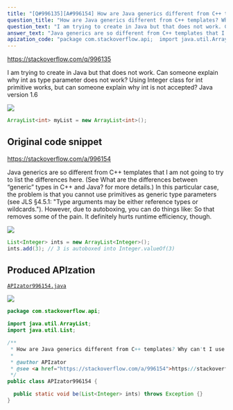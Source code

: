 ```yaml
---
title: "[Q#996135][A#996154] How are Java generics different from C++ templates? Why can't I use int as a parameter?"
question_title: "How are Java generics different from C++ templates? Why can't I use int as a parameter?"
question_text: "I am trying to create in Java but that does not work. Can someone explain why int as type parameter does not work? Using Integer class for int primitive works, but can someone explain why int is not accepted? Java version 1.6"
answer_text: "Java generics are so different from C++ templates that I am not going to try to list the differences here. (See What are the differences between “generic” types in C++ and Java? for more details.) In this particular case, the problem is that you cannot use primitives as generic type parameters (see JLS §4.5.1: \"Type arguments may be either reference types or wildcards.\"). However, due to autoboxing, you can do things like: So that removes some of the pain. It definitely hurts runtime efficiency, though."
apization_code: "package com.stackoverflow.api;  import java.util.ArrayList; import java.util.List;  /**  * How are Java generics different from C++ templates? Why can't I use int as a parameter?  *  * @author APIzator  * @see <a href=\"https://stackoverflow.com/a/996154\">https://stackoverflow.com/a/996154</a>  */ public class APIzator996154 {    public static void be(List<Integer> ints) throws Exception {} }"
---
```


https://stackoverflow.com/q/996135

I am trying to create
in Java but that does not work.
Can someone explain why int as type parameter does not work?
Using Integer class for int primitive works, but can someone explain why int is not accepted?
Java version 1.6


<div class="code-logo"><img src="/stackoverflow.png" /></div>

```java
ArrayList<int> myList = new ArrayList<int>();
```


## Original code snippet

https://stackoverflow.com/a/996154

Java generics are so different from C++ templates that I am not going to try to list the differences here. (See What are the differences between “generic” types in C++ and Java? for more details.)
In this particular case, the problem is that you cannot use primitives as generic type parameters (see JLS §4.5.1: &quot;Type arguments may be either reference types or wildcards.&quot;).
However, due to autoboxing, you can do things like:
So that removes some of the pain. It definitely hurts runtime efficiency, though.

<div class="code-logo"><img src="/stackoverflow.png" /></div>

```java
List<Integer> ints = new ArrayList<Integer>();
ints.add(3); // 3 is autoboxed into Integer.valueOf(3)
```

## Produced APIzation

[`APIzator996154.java`](https://github.com/pasqualesalza/apization-temp-data/raw/master/search/APIzator996154.java)

<div class="code-logo"><img src="/apizator.png" /></div>

```java
package com.stackoverflow.api;

import java.util.ArrayList;
import java.util.List;

/**
 * How are Java generics different from C++ templates? Why can't I use int as a parameter?
 *
 * @author APIzator
 * @see <a href="https://stackoverflow.com/a/996154">https://stackoverflow.com/a/996154</a>
 */
public class APIzator996154 {

  public static void be(List<Integer> ints) throws Exception {}
}

```
